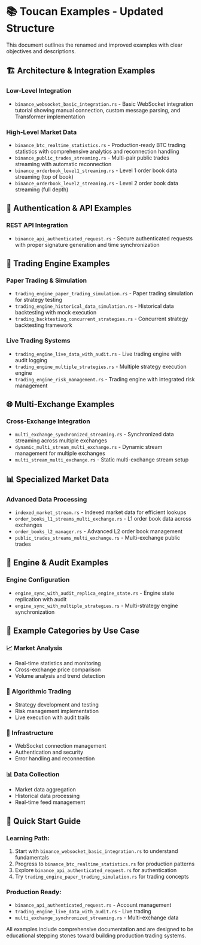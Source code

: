 # 📚 Toucan Examples - Updated Structure

This document outlines the renamed and improved examples with clear objectives and descriptions.

## 🏗️ Architecture & Integration Examples

### **Low-Level Integration**
- `binance_websocket_basic_integration.rs` - Basic WebSocket integration tutorial showing manual connection, custom message parsing, and Transformer implementation

### **High-Level Market Data**
- `binance_btc_realtime_statistics.rs` - Production-ready BTC trading statistics with comprehensive analytics and reconnection handling
- `binance_public_trades_streaming.rs` - Multi-pair public trades streaming with automatic reconnection
- `binance_orderbook_level1_streaming.rs` - Level 1 order book data streaming (top of book)
- `binance_orderbook_level2_streaming.rs` - Level 2 order book data streaming (full depth)

## 🔐 Authentication & API Examples

### **REST API Integration**
- `binance_api_authenticated_request.rs` - Secure authenticated requests with proper signature generation and time synchronization

## 🤖 Trading Engine Examples

### **Paper Trading & Simulation**
- `trading_engine_paper_trading_simulation.rs` - Paper trading simulation for strategy testing
- `trading_engine_historical_data_simulation.rs` - Historical data backtesting with mock execution
- `trading_backtesting_concurrent_strategies.rs` - Concurrent strategy backtesting framework

### **Live Trading Systems**
- `trading_engine_live_data_with_audit.rs` - Live trading engine with audit logging
- `trading_engine_multiple_strategies.rs` - Multiple strategy execution engine
- `trading_engine_risk_management.rs` - Trading engine with integrated risk management

## 🌐 Multi-Exchange Examples

### **Cross-Exchange Integration**
- `multi_exchange_synchronized_streaming.rs` - Synchronized data streaming across multiple exchanges
- `dynamic_multi_stream_multi_exchange.rs` - Dynamic stream management for multiple exchanges
- `multi_stream_multi_exchange.rs` - Static multi-exchange stream setup

## 📊 Specialized Market Data

### **Advanced Data Processing**
- `indexed_market_stream.rs` - Indexed market data for efficient lookups
- `order_books_l1_streams_multi_exchange.rs` - L1 order book data across exchanges
- `order_books_l2_manager.rs` - Advanced L2 order book management
- `public_trades_streams_multi_exchange.rs` - Multi-exchange public trades

## 🔧 Engine & Audit Examples

### **Engine Configuration**
- `engine_sync_with_audit_replica_engine_state.rs` - Engine state replication with audit
- `engine_sync_with_multiple_strategies.rs` - Multi-strategy engine synchronization

## 🎯 Example Categories by Use Case

### **📈 Market Analysis**
- Real-time statistics and monitoring
- Cross-exchange price comparison
- Volume analysis and trend detection

### **🤖 Algorithmic Trading**
- Strategy development and testing
- Risk management implementation
- Live execution with audit trails

### **🔧 Infrastructure**
- WebSocket connection management
- Authentication and security
- Error handling and reconnection

### **📊 Data Collection**
- Market data aggregation
- Historical data processing
- Real-time feed management

## 🚀 Quick Start Guide

### **Learning Path:**
1. Start with `binance_websocket_basic_integration.rs` to understand fundamentals
2. Progress to `binance_btc_realtime_statistics.rs` for production patterns
3. Explore `binance_api_authenticated_request.rs` for authentication
4. Try `trading_engine_paper_trading_simulation.rs` for trading concepts

### **Production Ready:**
- `binance_api_authenticated_request.rs` - Account management
- `trading_engine_live_data_with_audit.rs` - Live trading
- `multi_exchange_synchronized_streaming.rs` - Multi-exchange data

All examples include comprehensive documentation and are designed to be educational stepping stones toward building production trading systems.
